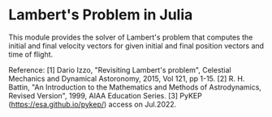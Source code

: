 # Lambert's Problem in Julia

This module provides the solver of Lambert's problem that computes the initial and final velocity vectors for given initial and final position vectors and time of flight.

Reference:
[1] Dario Izzo, "Revisiting Lambert's problem", Celestial Mechanics and Dynamical Astoronomy, 2015, Vol 121, pp 1-15.
[2] R. H. Battin, "An Introduction to the Mathematics and Methods of Astrodynamics, Revised Version", 1999, AIAA Education Series.
[3] PyKEP (https://esa.github.io/pykep/) access on Jul.2022.
